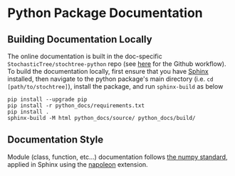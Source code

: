 # Python Package Documentation

## Building Documentation Locally

The online documentation is built in the doc-specific `StochasticTree/stochtree-python` repo (see [here](https://github.com/StochasticTree/stochtree-python/blob/main/.github/workflows/docs.yml) for the Github workflow).
To build the documentation locally, first ensure that you have [Sphinx](https://www.sphinx-doc.org/en/master/) installed, then navigate to the python package's main directory (i.e. `cd [path/to/stochtree]`), 
install the package, and run `sphinx-build` as below

```
pip install --upgrade pip
pip install -r python_docs/requirements.txt
pip install .
sphinx-build -M html python_docs/source/ python_docs/build/
```

## Documentation Style

Module (class, function, etc...) documentation follows [the numpy standard](https://numpydoc.readthedocs.io/en/latest/format.html#docstring-standard), 
applied in Sphinx using the [napoleon](https://www.sphinx-doc.org/en/master/usage/extensions/napoleon.html) extension.

